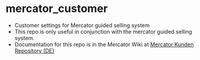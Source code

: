 # mercator_customer

* Customer settings for Mercator guided selling system
* This repo is only useful in conjunction with the mercator guided selling system.
* Documentation for this repo is in the Mercator Wiki at [Mercator Kunden Repository (DE)](https://github.com/informatom/mercator/wiki/Mercator-Kunden-Repository-(DE))

